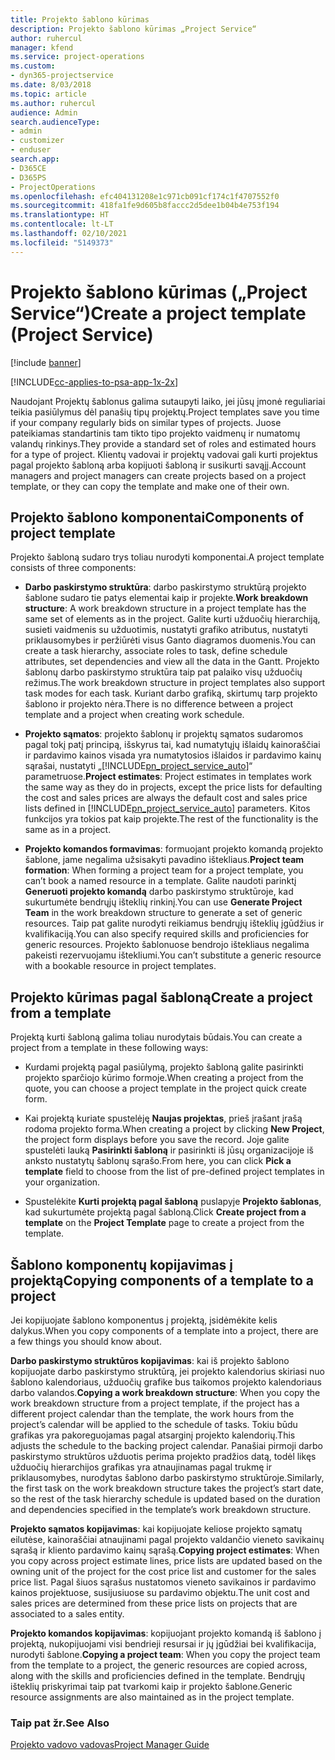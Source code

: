 ```yaml
---
title: Projekto šablono kūrimas
description: Projekto šablono kūrimas „Project Service“
author: ruhercul
manager: kfend
ms.service: project-operations
ms.custom:
- dyn365-projectservice
ms.date: 8/03/2018
ms.topic: article
ms.author: ruhercul
audience: Admin
search.audienceType:
- admin
- customizer
- enduser
search.app:
- D365CE
- D365PS
- ProjectOperations
ms.openlocfilehash: efc404131208e1c971cb091cf174c1f4707552f0
ms.sourcegitcommit: 418fa1fe9d605b8faccc2d5dee1b04b4e753f194
ms.translationtype: HT
ms.contentlocale: lt-LT
ms.lasthandoff: 02/10/2021
ms.locfileid: "5149373"
---
```

# <a name="create-a-project-template-project-service"></a><span data-ttu-id="70118-103">Projekto šablono kūrimas („Project Service“)</span><span class="sxs-lookup"><span data-stu-id="70118-103">Create a project template (Project Service)</span></span>

[!include [banner](../includes/psa-now-project-operations.md)]

[!INCLUDE[cc-applies-to-psa-app-1x-2x](../includes/cc-applies-to-psa-app-1x-2x.md)]

<span data-ttu-id="70118-104">Naudojant Projektų šablonus galima sutaupyti laiko, jei jūsų įmonė reguliariai teikia pasiūlymus dėl panašių tipų projektų.</span><span class="sxs-lookup"><span data-stu-id="70118-104">Project templates save you time if your company regularly bids on similar types of projects.</span></span> <span data-ttu-id="70118-105">Juose pateikiamas standartinis tam tikto tipo projekto vaidmenų ir numatomų valandų rinkinys.</span><span class="sxs-lookup"><span data-stu-id="70118-105">They provide a standard set of roles and estimated hours for a type of project.</span></span> <span data-ttu-id="70118-106">Klientų vadovai ir projektų vadovai gali kurti projektus pagal projekto šabloną arba kopijuoti šabloną ir susikurti savąjį.</span><span class="sxs-lookup"><span data-stu-id="70118-106">Account managers and project managers can create projects based on a project template, or they can copy the template and make one of their own.</span></span>  
  
## <a name="components-of-project-template"></a><span data-ttu-id="70118-107">Projekto šablono komponentai</span><span class="sxs-lookup"><span data-stu-id="70118-107">Components of project template</span></span>
 <span data-ttu-id="70118-108">Projekto šabloną sudaro trys toliau nurodyti komponentai.</span><span class="sxs-lookup"><span data-stu-id="70118-108">A project template consists of three components:</span></span>  
  
- <span data-ttu-id="70118-109">**Darbo paskirstymo struktūra**: darbo paskirstymo struktūrą projekto šablone sudaro tie patys elementai kaip ir projekte.</span><span class="sxs-lookup"><span data-stu-id="70118-109">**Work breakdown structure**: A work breakdown structure in a project template has the same set of elements as in the project.</span></span> <span data-ttu-id="70118-110">Galite kurti užduočių hierarchiją, susieti vaidmenis su užduotimis, nustatyti grafiko atributus, nustatyti priklausomybes ir peržiūrėti visus Ganto diagramos duomenis.</span><span class="sxs-lookup"><span data-stu-id="70118-110">You can create a task hierarchy, associate roles to task, define schedule attributes, set dependencies and view all the data in the Gantt.</span></span> <span data-ttu-id="70118-111">Projekto šablonų darbo paskirstymo struktūra taip pat palaiko visų užduočių režimus.</span><span class="sxs-lookup"><span data-stu-id="70118-111">The work breakdown structure in project templates also support task modes for each task.</span></span> <span data-ttu-id="70118-112">Kuriant darbo grafiką, skirtumų tarp projekto šablono ir projekto nėra.</span><span class="sxs-lookup"><span data-stu-id="70118-112">There is no difference between a project template and a project when creating work schedule.</span></span>  
  
- <span data-ttu-id="70118-113">**Projekto sąmatos**: projekto šablonų ir projektų sąmatos sudaromos pagal tokį patį principą, išskyrus tai, kad numatytųjų išlaidų kainoraščiai ir pardavimo kainos visada yra numatytosios išlaidos ir pardavimo kainų sąrašai, nustatyti „[!INCLUDE[pn_project_service_auto](../includes/pn-project-service-auto.md)]“ parametruose.</span><span class="sxs-lookup"><span data-stu-id="70118-113">**Project estimates**: Project estimates in templates work the same way as they do in projects, except the price lists for defaulting the cost and sales prices are always the default cost and sales price lists defined in [!INCLUDE[pn_project_service_auto](../includes/pn-project-service-auto.md)] parameters.</span></span> <span data-ttu-id="70118-114">Kitos funkcijos yra tokios pat kaip projekte.</span><span class="sxs-lookup"><span data-stu-id="70118-114">The rest of the functionality is the same as in a project.</span></span>  
  
- <span data-ttu-id="70118-115">**Projekto komandos formavimas**: formuojant projekto komandą projekto šablone, jame negalima užsisakyti pavadino ištekliaus.</span><span class="sxs-lookup"><span data-stu-id="70118-115">**Project team formation**: When forming a project team for a project template, you can’t book a named resource in a template.</span></span> <span data-ttu-id="70118-116">Galite naudoti parinktį **Generuoti projekto komandą** darbo paskirstymo struktūroje, kad sukurtumėte bendrųjų išteklių rinkinį.</span><span class="sxs-lookup"><span data-stu-id="70118-116">You can use **Generate Project Team** in the work breakdown structure to generate a set of generic resources.</span></span> <span data-ttu-id="70118-117">Taip pat galite nurodyti reikiamus bendrųjų išteklių įgūdžius ir kvalifikaciją.</span><span class="sxs-lookup"><span data-stu-id="70118-117">You can also specify required skills and proficiencies for generic resources.</span></span> <span data-ttu-id="70118-118">Projekto šablonuose bendrojo ištekliaus negalima pakeisti rezervuojamu ištekliumi.</span><span class="sxs-lookup"><span data-stu-id="70118-118">You can’t substitute a generic resource with a bookable resource in project templates.</span></span>  
  
## <a name="create-a-project-from-a-template"></a><span data-ttu-id="70118-119">Projekto kūrimas pagal šabloną</span><span class="sxs-lookup"><span data-stu-id="70118-119">Create a project from a template</span></span>  
 <span data-ttu-id="70118-120">Projektą kurti šabloną galima toliau nurodytais būdais.</span><span class="sxs-lookup"><span data-stu-id="70118-120">You can create a project from a template in these following ways:</span></span>  
  
-   <span data-ttu-id="70118-121">Kurdami projektą pagal pasiūlymą, projekto šabloną galite pasirinkti projekto sparčiojo kūrimo formoje.</span><span class="sxs-lookup"><span data-stu-id="70118-121">When creating a project from the quote, you can choose a project template in the project quick create form.</span></span>  
  
-   <span data-ttu-id="70118-122">Kai projektą kuriate spustelėję **Naujas projektas**, prieš įrašant įrašą rodoma projekto forma.</span><span class="sxs-lookup"><span data-stu-id="70118-122">When creating a project by clicking **New Project**, the project form displays before you save the record.</span></span> <span data-ttu-id="70118-123">Joje galite spustelėti lauką **Pasirinkti šabloną** ir pasirinkti iš jūsų organizacijoje iš anksto nustatytų šablonų sąrašo.</span><span class="sxs-lookup"><span data-stu-id="70118-123">From here, you can click **Pick a template** field to choose from the list of pre-defined project templates in your organization.</span></span>  
  
-   <span data-ttu-id="70118-124">Spustelėkite **Kurti projektą pagal šabloną** puslapyje **Projekto šablonas**, kad sukurtumėte projektą pagal šabloną.</span><span class="sxs-lookup"><span data-stu-id="70118-124">Click **Create project from a template** on the **Project Template** page to create a project from the template.</span></span>  
  
## <a name="copying-components-of-a-template-to-a-project"></a><span data-ttu-id="70118-125">Šablono komponentų kopijavimas į projektą</span><span class="sxs-lookup"><span data-stu-id="70118-125">Copying components of a template to a project</span></span>  
 <span data-ttu-id="70118-126">Jei kopijuojate šablono komponentus į projektą, įsidėmėkite kelis dalykus.</span><span class="sxs-lookup"><span data-stu-id="70118-126">When you copy components of a template into a project, there are a few things you should know about.</span></span>  
  
 <span data-ttu-id="70118-127">**Darbo paskirstymo struktūros kopijavimas**: kai iš projekto šablono kopijuojate darbo paskirstymo struktūrą, jei projekto kalendorius skiriasi nuo šablono kalendoriaus, užduočių grafike bus taikomos projekto kalendoriaus darbo valandos.</span><span class="sxs-lookup"><span data-stu-id="70118-127">**Copying a work breakdown structure**: When you copy the work breakdown structure from a project template, if the project has a different project calendar than the template, the work hours from the project’s calendar will be applied to the schedule of tasks.</span></span> <span data-ttu-id="70118-128">Tokiu būdu grafikas yra pakoreguojamas pagal atsarginį projekto kalendorių.</span><span class="sxs-lookup"><span data-stu-id="70118-128">This adjusts the schedule to the backing project calendar.</span></span> <span data-ttu-id="70118-129">Panašiai pirmoji darbo paskirstymo struktūros užduotis perima projekto pradžios datą, todėl likęs užduočių hierarchijos grafikas yra atnaujinamas pagal trukmę ir priklausomybes, nurodytas šablono darbo paskirstymo struktūroje.</span><span class="sxs-lookup"><span data-stu-id="70118-129">Similarly, the first task on the work breakdown structure takes the project’s start date, so the rest of the task hierarchy schedule is updated based on the duration and dependencies specified in the template’s work breakdown structure.</span></span>  
  
 <span data-ttu-id="70118-130">**Projekto sąmatos kopijavimas**: kai kopijuojate keliose projekto sąmatų eilutėse, kainoraščiai atnaujinami pagal projekto valdančio vieneto savikainų sąrašą ir kliento pardavimo kainų sąrašą.</span><span class="sxs-lookup"><span data-stu-id="70118-130">**Copying project estimates**: When you copy across project estimate lines, price lists are updated based on the owning unit of the project for the cost price list and customer for the sales price list.</span></span> <span data-ttu-id="70118-131">Pagal šiuos sąrašus nustatomos vieneto savikainos ir pardavimo kainos projektuose, susijusiuose su pardavimo objektu.</span><span class="sxs-lookup"><span data-stu-id="70118-131">The unit cost and sales prices are determined from these price lists on projects that are associated to a sales entity.</span></span>  
  
 <span data-ttu-id="70118-132">**Projekto komandos kopijavimas**: kopijuojant projekto komandą iš šablono į projektą, nukopijuojami visi bendrieji resursai ir jų įgūdžiai bei kvalifikacija, nurodyti šablone.</span><span class="sxs-lookup"><span data-stu-id="70118-132">**Copying a project team**: When you copy the project team from the template to a project, the generic resources are copied across, along with the skills and proficiencies defined in the template.</span></span> <span data-ttu-id="70118-133">Bendrųjų išteklių priskyrimai taip pat tvarkomi kaip ir projekto šablone.</span><span class="sxs-lookup"><span data-stu-id="70118-133">Generic resource assignments are also maintained as in the project template.</span></span>  
  
### <a name="see-also"></a><span data-ttu-id="70118-134">Taip pat žr.</span><span class="sxs-lookup"><span data-stu-id="70118-134">See Also</span></span>  
 [<span data-ttu-id="70118-135">Projekto vadovo vadovas</span><span class="sxs-lookup"><span data-stu-id="70118-135">Project Manager Guide</span></span>](../psa/project-manager-guide.md)
